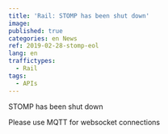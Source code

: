 ```yaml
---
title: 'Rail: STOMP has been shut down'
image:
published: true
categories: en News
ref: 2019-02-28-stomp-eol
lang: en
traffictypes:
  - Rail
tags:
  - APIs
---
```


STOMP has been shut down
 
Please use MQTT for websocket connections
